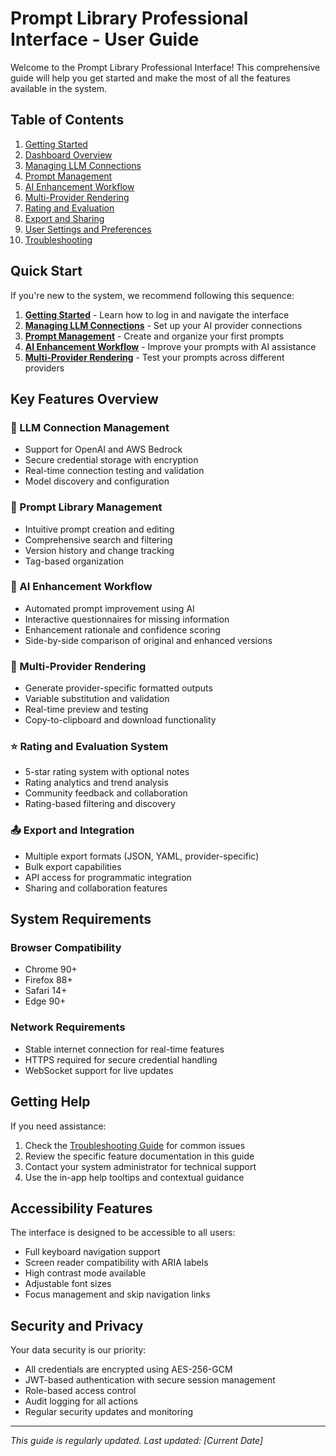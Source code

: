 # Prompt Library Professional Interface - User Guide

Welcome to the Prompt Library Professional Interface! This comprehensive guide will help you get started and make the most of all the features available in the system.

## Table of Contents

1. [Getting Started](getting-started.md)
2. [Dashboard Overview](dashboard.md)
3. [Managing LLM Connections](connections.md)
4. [Prompt Management](prompts.md)
5. [AI Enhancement Workflow](enhancement.md)
6. [Multi-Provider Rendering](rendering.md)
7. [Rating and Evaluation](rating.md)
8. [Export and Sharing](export.md)
9. [User Settings and Preferences](settings.md)
10. [Troubleshooting](troubleshooting.md)

## Quick Start

If you're new to the system, we recommend following this sequence:

1. **[Getting Started](getting-started.md)** - Learn how to log in and navigate the interface
2. **[Managing LLM Connections](connections.md)** - Set up your AI provider connections
3. **[Prompt Management](prompts.md)** - Create and organize your first prompts
4. **[AI Enhancement Workflow](enhancement.md)** - Improve your prompts with AI assistance
5. **[Multi-Provider Rendering](rendering.md)** - Test your prompts across different providers

## Key Features Overview

### 🔗 LLM Connection Management
- Support for OpenAI and AWS Bedrock
- Secure credential storage with encryption
- Real-time connection testing and validation
- Model discovery and configuration

### 📝 Prompt Library Management
- Intuitive prompt creation and editing
- Comprehensive search and filtering
- Version history and change tracking
- Tag-based organization

### 🤖 AI Enhancement Workflow
- Automated prompt improvement using AI
- Interactive questionnaires for missing information
- Enhancement rationale and confidence scoring
- Side-by-side comparison of original and enhanced versions

### 🎯 Multi-Provider Rendering
- Generate provider-specific formatted outputs
- Variable substitution and validation
- Real-time preview and testing
- Copy-to-clipboard and download functionality

### ⭐ Rating and Evaluation System
- 5-star rating system with optional notes
- Rating analytics and trend analysis
- Community feedback and collaboration
- Rating-based filtering and discovery

### 📤 Export and Integration
- Multiple export formats (JSON, YAML, provider-specific)
- Bulk export capabilities
- API access for programmatic integration
- Sharing and collaboration features

## System Requirements

### Browser Compatibility
- Chrome 90+
- Firefox 88+
- Safari 14+
- Edge 90+

### Network Requirements
- Stable internet connection for real-time features
- HTTPS required for secure credential handling
- WebSocket support for live updates

## Getting Help

If you need assistance:

1. Check the [Troubleshooting Guide](troubleshooting.md) for common issues
2. Review the specific feature documentation in this guide
3. Contact your system administrator for technical support
4. Use the in-app help tooltips and contextual guidance

## Accessibility Features

The interface is designed to be accessible to all users:

- Full keyboard navigation support
- Screen reader compatibility with ARIA labels
- High contrast mode available
- Adjustable font sizes
- Focus management and skip navigation links

## Security and Privacy

Your data security is our priority:

- All credentials are encrypted using AES-256-GCM
- JWT-based authentication with secure session management
- Role-based access control
- Audit logging for all actions
- Regular security updates and monitoring

---

*This guide is regularly updated. Last updated: [Current Date]*